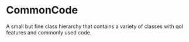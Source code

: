 # CommonCode
A small but fine class hierarchy that contains a variety of classes with qol features and commonly used code.